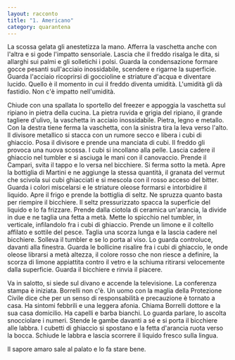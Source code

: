 ```yaml
---
layout: racconto
title: "1. Americano"
category: quarantena
---
```

La scossa gelata gli anestetizza la mano. Afferra la vaschetta anche con l'altra e si gode l'impatto sensoriale. Lascia che il freddo risalga le dita, si allarghi sui palmi e gli solletichi i polsi. Guarda la condensazione formare gocce pesanti sull'acciaio inossidabile, scendere e rigarne la superficie. Guarda l'acciaio ricoprirsi di goccioline e striature d'acqua e diventare lucido. Quello è il momento in cui il freddo diventa umidità. L'umidità gli dà fastidio. Non c'è impatto nell'umidità.  

Chiude con una spallata lo sportello del freezer e appoggia la vaschetta sul ripiano in pietra della cucina. La pietra ruvida e grigia del ripiano, il grande tagliere d'ulivo, la vaschetta in acciaio inossidabile. Pietra, legno e metallo. Con la destra tiene ferma la vaschetta, con la sinistra tira la leva verso l'alto. Il divisore metallico si stacca con un rumore secco e libera i cubi di ghiaccio. Posa il divisore e prende una manciata di cubi. Il freddo gli provoca una nuova scossa. I cubi si incollano alla pelle. Lascia cadere il ghiaccio nel tumbler e si asciuga le mani con il canovaccio. Prende il Campari, svita il tappo e lo versa nel bicchiere. Si ferma sotto la metà. Apre la bottiglia di Martini e ne aggiunge la stessa quantità, il granata del vermut che scivola sui cubi ghiacciati e si mescola con il rosso acceso del bitter. Guarda i colori miscelarsi e le striature oleose formarsi e intorbidire il liquido. Apre il frigo e prende la bottiglia di seltz. Ne spruzza quanto basta per riempire il bicchiere. Il seltz pressurizzato spacca la superficie del liquido e lo fa frizzare. Prende dalla ciotola di ceramica un'arancia, la divide in due e ne taglia una fetta a metà. Mette lo spicchio nel tumbler, in verticale, infilandolo fra i cubi di ghiaccio. Prende un limone e il coltello affilato e sottile del pesce. Taglia una scorza lunga e la lascia cadere nel bicchiere. Solleva il tumbler e se lo porta al viso. Lo guarda controluce, davanti alla finestra. Guarda le bollicine risalire fra i cubi di ghiaccio, le onde oleose librarsi a metà altezza, il colore rosso che non riesce a definire, la scorza di limone appiattita contro il vetro e la schiuma ritirarsi velocemente dalla superficie. Guarda il bicchiere e rinvia il piacere.  

Va in salotto, si siede sul divano e accende la televisione. La conferenza stampa è iniziata. Borrelli non c'è. Un uomo con la maglia della Protezione Civile dice che per un senso di responsabilità e precauzione è tornato a casa. Ha sintomi febbrili e una leggera afonia. Chiama Borrelli dottore e la sua casa domicilio. Ha capelli e barba bianchi. Lo guarda parlare, lo ascolta snocciolare i numeri. Stende le gambe davanti a sé e si porta il bicchiere alle labbra. I cubetti di ghiaccio si spostano e la fetta d'arancia ruota verso la bocca. Schiude le labbra e lascia scorrere il liquido fresco sulla lingua.  

Il sapore amaro sale al palato e lo fa stare bene.
